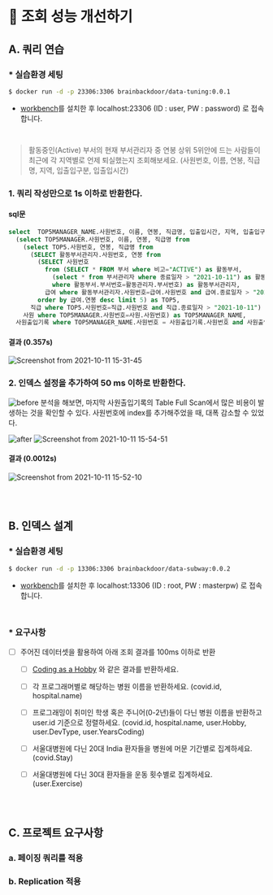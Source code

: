 # 🚀 조회 성능 개선하기

## A. 쿼리 연습

### * 실습환경 세팅

```sh
$ docker run -d -p 23306:3306 brainbackdoor/data-tuning:0.0.1
```
- [workbench](https://www.mysql.com/products/workbench/)를 설치한 후 localhost:23306 (ID : user, PW : password) 로 접속합니다.

<div style="line-height:1em"><br style="clear:both" ></div>


> 활동중인(Active) 부서의 현재 부서관리자 중 연봉 상위 5위안에 드는 사람들이 최근에 각 지역별로 언제 퇴실했는지 조회해보세요.
(사원번호, 이름, 연봉, 직급명, 지역, 입출입구분, 입출입시간)


### 1. 쿼리 작성만으로 1s 이하로 반환한다.

#### sql문
```sql
select  TOP5MANAGER_NAME.사원번호, 이름, 연봉, 직급명, 입출입시간, 지역, 입출입구분 from
  (select TOP5MANAGER.사원번호, 이름, 연봉, 직급명 from
    (select TOP5.사원번호, 연봉, 직급명 from 
      (SELECT 활동부서관리자.사원번호, 연봉 from 
        (SELECT 사원번호 
          from (SELECT * FROM 부서 where 비고="ACTIVE") as 활동부서,
            (select * from 부서관리자 where 종료일자 > "2021-10-11") as 활동관리자 
            where 활동부서.부서번호=활동관리자.부서번호) as 활동부서관리자, 
          급여 where 활동부서관리자.사원번호=급여.사원번호 and 급여.종료일자 > "2021-10-11" 
        order by 급여.연봉 desc limit 5) as TOP5,
      직급 where TOP5.사원번호=직급.사원번호 and 직급.종료일자 > "2021-10-11") as TOP5MANAGER,
    사원 where TOP5MANAGER.사원번호=사원.사원번호) as TOP5MANAGER_NAME,
  사원출입기록 where TOP5MANAGER_NAME.사원번호 = 사원출입기록.사원번호 and 사원출입기록.입출입구분 ="O" order by TOP5MANAGER_NAME.연봉 desc, 사원출입기록.지역
```

#### 결과 (0.357s)

![Screenshot from 2021-10-11 15-31-45](https://user-images.githubusercontent.com/49307266/136743140-c9bd7df3-15ff-4836-9866-dd86815e15ce.png)

### 2. 인덱스 설정을 추가하여 50 ms 이하로 반환한다.

![before](https://user-images.githubusercontent.com/49307266/136744678-c637691c-2699-4d95-ae54-59f3afb08a3f.png)
분석을 해보면, 마지막 사원출입기록의 Table Full Scan에서 많은 비용이 발생하는 것을 확인할 수 있다. 사원번호에 index를 추가해주었을 때, 대폭 감소할 수 있었다.

![after](https://user-images.githubusercontent.com/49307266/136745406-5b0c3138-8b77-401a-8075-97fdb8c2b7fc.png)
![Screenshot from 2021-10-11 15-54-51](https://user-images.githubusercontent.com/49307266/136745556-fb375a4d-0665-4456-adbb-7877387238b1.png)

#### 결과 (0.0012s)
![Screenshot from 2021-10-11 15-52-10](https://user-images.githubusercontent.com/49307266/136745230-09025c0d-f756-405a-8ec6-9d2dfdc42f62.png)

<div style="line-height:1em"><br style="clear:both" ></div>
<div style="line-height:1em"><br style="clear:both" ></div>


## B. 인덱스 설계

### * 실습환경 세팅

```sh
$ docker run -d -p 13306:3306 brainbackdoor/data-subway:0.0.2
```
- [workbench](https://www.mysql.com/products/workbench/)를 설치한 후 localhost:13306 (ID : root, PW : masterpw) 로 접속합니다.

<div style="line-height:1em"><br style="clear:both" ></div>

### * 요구사항

- [ ] 주어진 데이터셋을 활용하여 아래 조회 결과를 100ms 이하로 반환

    - [ ] [Coding as a  Hobby](https://insights.stackoverflow.com/survey/2018#developer-profile-_-coding-as-a-hobby) 와 같은 결과를 반환하세요.

    - [ ] 각 프로그래머별로 해당하는 병원 이름을 반환하세요.  (covid.id, hospital.name)

    - [ ] 프로그래밍이 취미인 학생 혹은 주니어(0-2년)들이 다닌 병원 이름을 반환하고 user.id 기준으로 정렬하세요. (covid.id, hospital.name, user.Hobby, user.DevType, user.YearsCoding)

    - [ ] 서울대병원에 다닌 20대 India 환자들을 병원에 머문 기간별로 집계하세요. (covid.Stay)

    - [ ] 서울대병원에 다닌 30대 환자들을 운동 횟수별로 집계하세요. (user.Exercise)

<div style="line-height:1em"><br style="clear:both" ></div>
<div style="line-height:1em"><br style="clear:both" ></div>

## C. 프로젝트 요구사항

### a. 페이징 쿼리를 적용 

### b. Replication 적용 
